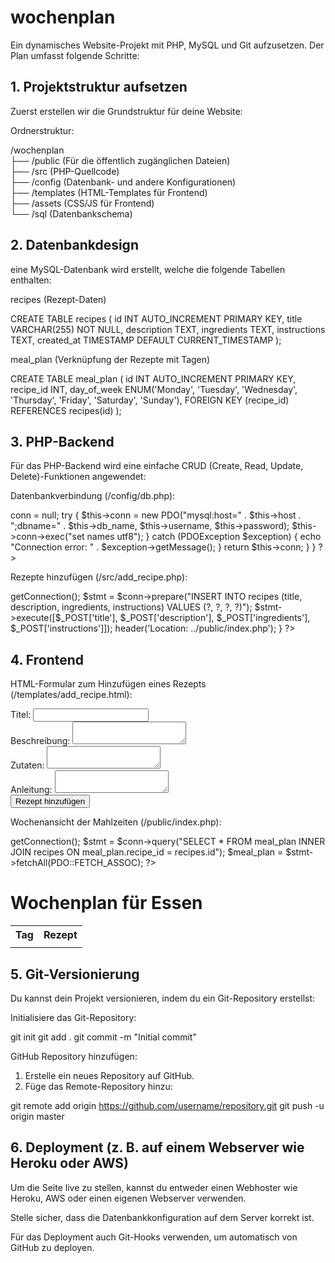 # wochenplan
Ein dynamisches Website-Projekt mit PHP, MySQL und Git aufzusetzen. Der Plan umfasst folgende Schritte:

## 1. Projektstruktur aufsetzen

Zuerst erstellen wir die Grundstruktur für deine Website:

Ordnerstruktur:

/wochenplan<br>
├── /public (Für die öffentlich zugänglichen Dateien)<br>
├── /src (PHP-Quellcode)<br>
├── /config (Datenbank- und andere Konfigurationen)<br>
├── /templates (HTML-Templates für Frontend)<br>
├── /assets (CSS/JS für Frontend)<br>
└── /sql (Datenbankschema)<br>

## 2. Datenbankdesign

eine MySQL-Datenbank wird erstellt, welche die folgende Tabellen enthalten:

recipes (Rezept-Daten)

CREATE TABLE recipes (
  id INT AUTO_INCREMENT PRIMARY KEY,
  title VARCHAR(255) NOT NULL,
  description TEXT,
  ingredients TEXT,
  instructions TEXT,
  created_at TIMESTAMP DEFAULT CURRENT_TIMESTAMP
);

meal_plan (Verknüpfung der Rezepte mit Tagen)

CREATE TABLE meal_plan (
  id INT AUTO_INCREMENT PRIMARY KEY,
  recipe_id INT,
  day_of_week ENUM('Monday', 'Tuesday', 'Wednesday', 'Thursday', 'Friday', 'Saturday', 'Sunday'),
  FOREIGN KEY (recipe_id) REFERENCES recipes(id)
);

## 3. PHP-Backend

Für das PHP-Backend wird eine einfache CRUD (Create, Read, Update, Delete)-Funktionen angewendet:

Datenbankverbindung (/config/db.php):

<?php
class Database {
  private $host = "localhost";
  private $db_name = "wochenplan";
  private $username = "root";
  private $password = "";
  public $conn;
  
  public function getConnection() {
    $this->conn = null;
    try {
      $this->conn = new PDO("mysql:host=" . $this->host . ";dbname=" . $this->db_name, $this->username, $this->password);
      $this->conn->exec("set names utf8");
    } catch (PDOException $exception) {
      echo "Connection error: " . $exception->getMessage();
    }
    return $this->conn;
  }
}
?>

Rezepte hinzufügen (/src/add_recipe.php):

<?php
require_once '../config/db.php';
if ($_POST) {
  $db = new Database();
  $conn = $db->getConnection();
  
  $stmt = $conn->prepare("INSERT INTO recipes (title, description, ingredients, instructions) VALUES (?, ?, ?, ?)");
  $stmt->execute([$_POST['title'], $_POST['description'], $_POST['ingredients'], $_POST['instructions']]);
  
  header('Location: ../public/index.php');
}
?>

## 4. Frontend

HTML-Formular zum Hinzufügen eines Rezepts (/templates/add_recipe.html):

<form method="POST" action="../src/add_recipe.php">
  <label for="title">Titel:</label>
  <input type="text" name="title" required>
  <br>
  <label for="description">Beschreibung:</label>
  <textarea name="description"></textarea>
  <br>
  <label for="ingredients">Zutaten:</label>
  <textarea name="ingredients"></textarea>
  <br>
  <label for="instructions">Anleitung:</label>
  <textarea name="instructions"></textarea>
  <br>
  <input type="submit" value="Rezept hinzufügen">
</form>

Wochenansicht der Mahlzeiten (/public/index.php):

<?php
require_once '../config/db.php';
$db = new Database();
$conn = $db->getConnection();

$stmt = $conn->query("SELECT * FROM meal_plan INNER JOIN recipes ON meal_plan.recipe_id = recipes.id");
$meal_plan = $stmt->fetchAll(PDO::FETCH_ASSOC);
?>

<h1>Wochenplan für Essen</h1>
<table>
  <tr>
    <th>Tag</th>
    <th>Rezept</th>
  </tr>
  <?php foreach ($meal_plan as $meal): ?>
  <tr>
    <td><?php echo $meal['day_of_week']; ?></td>
    <td><?php echo $meal['title']; ?></td>
  </tr>
  <?php endforeach; ?>
</table>

## 5. Git-Versionierung

Du kannst dein Projekt versionieren, indem du ein Git-Repository erstellst:

Initialisiere das Git-Repository:

git init
git add .
git commit -m "Initial commit"

GitHub Repository hinzufügen:
1.	Erstelle ein neues Repository auf GitHub.
2.	Füge das Remote-Repository hinzu:

git remote add origin https://github.com/username/repository.git
git push -u origin master

## 6. Deployment (z. B. auf einem Webserver wie Heroku oder AWS)

Um die Seite live zu stellen, kannst du entweder einen Webhoster wie Heroku, AWS oder einen eigenen Webserver verwenden.

Stelle sicher, dass die Datenbankkonfiguration auf dem Server korrekt ist.

Für das Deployment auch Git-Hooks verwenden, um automatisch von GitHub zu deployen.

